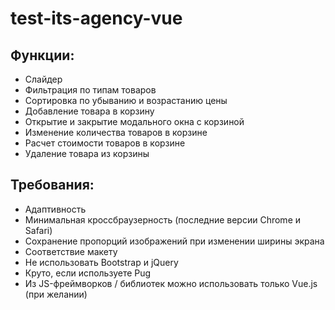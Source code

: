 # test-its-agency-vue

## Функции:
- Слайдер
- Фильтрация по типам товаров
- Сортировка по убыванию и возрастанию цены
- Добавление товара в корзину
- Открытие и закрытие модального окна с корзиной
- Изменение количества товаров в корзине
- Расчет стоимости товаров в корзине
- Удаление товара из корзины

## Требования:
- Адаптивность
- Минимальная кроссбраузерность (последние версии Chrome и Safari)
- Сохранение пропорций изображений при изменении ширины экрана
- Соответствие макету
- Не использовать Bootstrap и jQuery
- Круто, если используете Pug
- Из JS-фреймворков / библиотек можно использовать только Vue.js (при желании)

